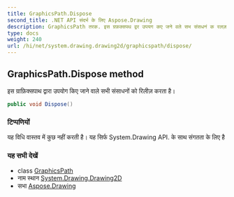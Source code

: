 ```yaml
---
title: GraphicsPath.Dispose
second_title: .NET API संदर्भ के लिए Aspose.Drawing
description: GraphicsPath तरक. इस ग्रफ़क्सपथ द्वर उपयग कए जने वले सभ संसधनं क रलज़ करत है
type: docs
weight: 240
url: /hi/net/system.drawing.drawing2d/graphicspath/dispose/
---
```

## GraphicsPath.Dispose method

इस ग्राफ़िक्सपाथ द्वारा उपयोग किए जाने वाले सभी संसाधनों को रिलीज़ करता है।

```csharp
public void Dispose()
```

### टिप्पणियों

यह विधि वास्तव में कुछ नहीं करती है। यह सिर्फ System.Drawing API. के साथ संगतता के लिए है

### यह सभी देखें

* class [GraphicsPath](../)
* नाम स्थान [System.Drawing.Drawing2D](../../graphicspath/)
* सभा [Aspose.Drawing](../../../)


